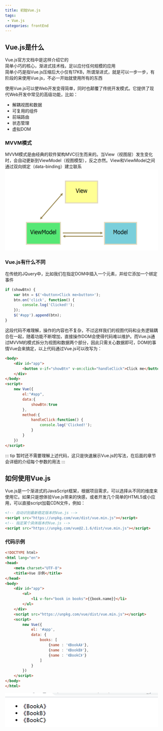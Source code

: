 ```yaml
---
title: 初始Vue.js
tags: 
 - Vue.js
categories: frontEnd
---
```


## Vue.js是什么
Vue.js官方文档中是这样介绍它的  
简单小巧的核心，渐进式技术栈，足以应付任何规模的应用  
简单小巧是指Vue.js压缩后大小仅有17KB，所谓渐进式，就是可以一步一步，有阶段的来使用Vue.js，不必一开始就使用所有的东西


使用Vue.js可以使Web开发变得简单，同时也颠覆了传统开发模式。它提供了现代Web开发中常见的高级功能，比如：
* 解耦视图和数据
* 可复用的组件
* 前端路由
* 状态管理
* 虚拟DOM

### MVVM模式
MVVM模式是由经典的软件架构MVC衍生而来的。当View（视图层）发生变化时，会自动更新到ViewModel（视图模型），反之亦然。View和ViewModel之间通过双向绑定（data-binding）建立联系
![](../../.vuepress/public/img/201901061039.png)

### Vue.js有什么不同
在传统的JQuery中，比如我们在指定DOM中插入一个元素，并给它添加一个绑定事件
```js
if (showBtn) {
    var btn = $('<button>Click me<button>');
    btn.on('click', function() {
        console.log('Clicked!');
    });
    $('#app').append(btn);
}
```

这段代码不难理解，操作的内容也不复杂，不过这样我们的视图代码和业务逻辑耦合在一起，随着功能不断增加，直接操作DOM会使得代码难以维护。而Vue.js通过MVVM的模式拆分为视图和数据两个部分，因此只需关心数据即可，DOM的事情Vue会来搞定，以上代码通过Vue.js可以改写为：
```html
<body>
    <div id="app">
        <button v-if="showBtn" v-on:click="handleClick">Click me</button>
    </div>
</body>
<script>
    new Vue({
        el:"#app",
        data:{
            showBtn:true
        },
        method:{
            handleClick:function() {
                console.log('Clicked!');
            }
        }
    })
</script>
```

::: tip
暂时还不需要理解上述代码，这只是快速展示Vue.js的写法，在后面的章节会详细的介绍每个参数的用法
:::

## 如何使用Vue.js
Vue.js是一个渐进式的JavaScript框架，根据项目需求，可以选择从不同的维度来使用它。如果只是想体验Vue.js带来的快感，或者开发几个简单的HTML5或小应用，可以直接script加载CDN文件，例如：
```html
<!-- 自动识别最新稳定版本的Vue.js -->
<script src="https://unpkg.com/vue/dist/vue.min.js"></script>
<!-- 指定某个具体版本的Vue.js -->
<script src="https://unpkg.com/vue@2.1.6/dist/vue.min.js"></script>
```

### 代码示例
```html
<!DOCTYPE html>
<html lang="en">
<head>
    <meta charset="UTF-8">
    <title>Vue 示例</title>
</head>
<body>
    <div id="app">
        <ul>
            <li v-for="book in books">{{book.name}}</li>
        </ul>
    </div>
    <script src="https://unpkg.com/vue/dist/vue.min.js"></script>
    <script>
        new Vue({
            el: '#app',
            data: {
                books: [
                    {name : '《BookA》'},
                    {name : '《BookB》'},
                    {name : '《BookC》'}
                ]
            }
        })
    </script>
</body>
</html>
```

![](../../.vuepress/public/img/201901061127.png)